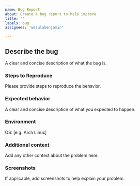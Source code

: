 ```yaml
---
name: Bug Report
about: Create a bug report to help improve
title: ''
labels: bug
assignees: 'wasulabenjamin'

---
```


## Describe the bug

A clear and concise description of what the bug is.

### Steps to Reproduce

Please provide steps to reproduce the behavior.

### Expected behavior

A clear and concise description of what you expected to happen.

### Environment

OS: [e.g. Arch Linux]

### Additional context

Add any other context about the problem here.

### Screenshots

If applicable, add screenshots to help explain your problem.
